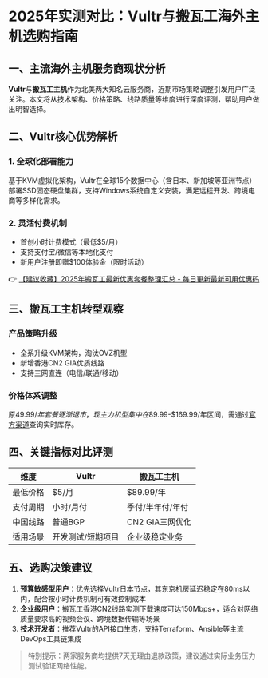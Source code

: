 # 2025年实测对比：Vultr与搬瓦工海外主机选购指南

## 一、主流海外主机服务商现状分析
**Vultr**与**搬瓦工主机**作为北美两大知名云服务商，近期市场策略调整引发用户广泛关注。本文将从技术架构、价格策略、线路质量等维度进行深度评测，帮助用户做出明智选择。

## 二、Vultr核心优势解析
### 1. 全球化部署能力
基于KVM虚拟化架构，Vultr在全球15个数据中心（含日本、新加坡等亚洲节点）部署SSD固态硬盘集群，支持Windows系统自定义安装，满足远程开发、跨境电商等多样化需求。

### 2. 灵活付费机制
- 首创小时计费模式（最低$5/月）
- 支持支付宝/微信等本地化支付
- 新用户注册即赠$100体验金（限时活动）

👉 [【建议收藏】2025年搬瓦工最新优惠套餐整理汇总 - 每日更新最新可用优惠码](https://bit.ly/banwagon)

## 三、搬瓦工主机转型观察
### 产品策略升级
- 全系升级KVM架构，淘汰OVZ机型
- 新增香港CN2 GIA优质线路
- 支持三网直连（电信/联通/移动）

### 价格体系调整
原$49.99/年套餐逐渐退市，现主力机型集中在$89.99-$169.99/年区间，需通过[官方渠道](https://bit.ly/banwagon)查询实时库存。

## 四、关键指标对比评测
| 维度        | Vultr                  | 搬瓦工主机            |
|-------------|------------------------|-----------------------|
| 最低价格    | $5/月                 | $89.99/年            |
| 支付周期    | 小时/月付              | 季付/半年付/年付      |
| 中国线路    | 普通BGP               | CN2 GIA三网优化       |
| 适用场景    | 开发测试/短期项目      | 企业级稳定业务        |

## 五、选购决策建议
1. **预算敏感型用户**：优先选择Vultr日本节点，其东京机房延迟稳定在80ms以内，配合按小时计费机制可有效控制成本
2. **企业级用户**：搬瓦工香港CN2线路实测下载速度可达150Mbps+，适合对网络质量要求高的视频会议、跨境数据传输等场景
3. **技术开发者**：推荐Vultr的API接口生态，支持Terraform、Ansible等主流DevOps工具链集成

> 特别提示：两家服务商均提供7天无理由退款政策，建议通过实际业务压力测试验证网络性能。